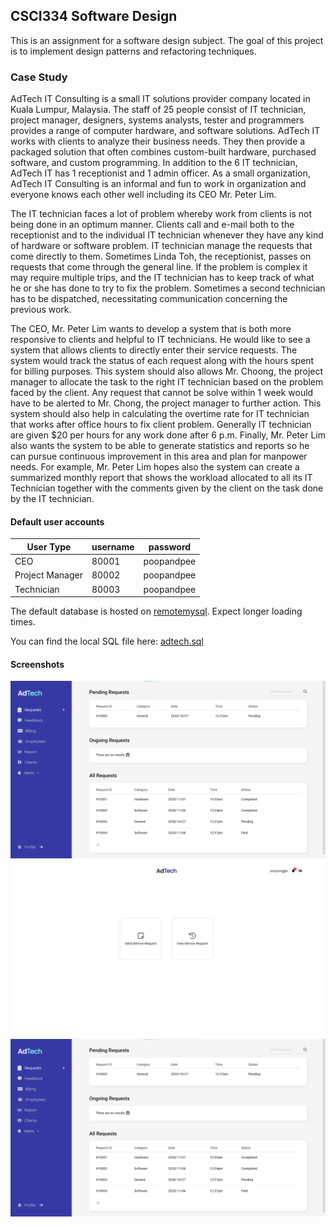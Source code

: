 ## CSCI334 Software Design
This is an assignment for a software design subject. The goal of this project is to implement design patterns and refactoring techniques.

### Case Study
AdTech IT Consulting is a small IT solutions provider company located in Kuala Lumpur, Malaysia. The staff of 25 people consist of IT technician, project manager, designers, systems analysts, tester and programmers provides a range of computer hardware, and software solutions. AdTech IT works with clients to analyze their business needs. They then provide a packaged solution that often combines custom-built hardware, purchased software, and custom programming. In addition to the 6 IT technician, AdTech IT has 1 receptionist and 1 admin officer. As a small organization, AdTech IT Consulting is an informal and fun to work in organization and everyone knows each other well including its CEO Mr. Peter Lim.

The IT technician faces a lot of problem whereby work from clients is not being done in an optimum manner. Clients call and e-mail both to the receptionist and to the  individual IT technician whenever they have any kind of hardware or software problem. IT technician manage the requests that come directly to them. Sometimes Linda Toh, the receptionist, passes on requests that come through the general line. If the problem is complex it may require multiple trips, and the IT technician has to keep track of what he or she has done to try to fix the problem. Sometimes a second technician has to be dispatched, necessitating communication concerning the previous work. 

The CEO, Mr. Peter Lim wants to develop a system that is both more responsive to clients and helpful to IT technicians. He would like to see a system that allows clients to directly enter their service requests. The system would track the status of each request along with the hours spent for billing purposes. This system should also allows Mr. Choong, the project manager to allocate the task to the right IT technician based on the problem faced by the client. Any request that cannot be solve within 1 week would have to be alerted to Mr. Chong, the project manager to further action. This system should also help in calculating the overtime rate for IT technician that works after office hours to fix client problem. Generally IT technician are given $20 per hours for any work done after 6 p.m. Finally, Mr. Peter Lim also wants the system to be able to generate statistics and reports so he can pursue continuous improvement in this area and plan for manpower needs. For example, Mr. Peter Lim hopes also the system can create a summarized monthly report that shows the workload allocated to all its IT Technician together with the comments given by the client on the task done by the IT technician. 

#### Default user accounts
| User Type | username | password |
| ------ | ------ | ------ |
| CEO | 80001 | poopandpee |
| Project Manager | 80002 | poopandpee |
| Technician | 80003 | poopandpee |

The default database is hosted on [remotemysql](https://remotemysql.com/). Expect longer loading times.

You can find the local SQL file here: [adtech.sql](https://github.com/sooyongjie/adtech/blob/main/adtech.sql)

#### Screenshots
![Login](screenshots/admin_dashboard.png)
![Client Dashboard](https://raw.githubusercontent.com/sooyongjie/adtech/main/screenshots/client_dashboard.png "Client Dashboard")
![Admin Dashboard](https://raw.githubusercontent.com/sooyongjie/adtech/main/screenshots/admin_dashboard.png "Admin Dashboard")
